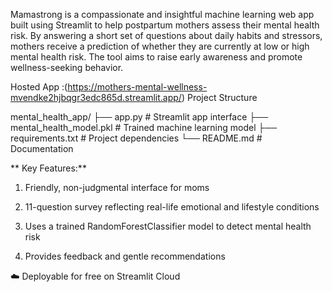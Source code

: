 Mamastrong is a compassionate and insightful machine learning web app built using Streamlit to help postpartum mothers assess their mental health risk. By answering a short set of questions about daily habits and stressors, mothers receive a prediction of whether they are currently at low or high mental health risk. The tool aims to raise early awareness and promote wellness-seeking behavior.

Hosted App :(https://mothers-mental-wellness-mvendke2hjbqgr3edc865d.streamlit.app/)
Project Structure

mental_health_app/
├── app.py                   # Streamlit app interface
├── mental_health_model.pkl  # Trained machine learning model
├── requirements.txt         # Project dependencies
└── README.md                # Documentation

** Key Features:**
1)  Friendly, non-judgmental interface for moms

2) 11-question survey reflecting real-life emotional and lifestyle conditions

3) Uses a trained RandomForestClassifier model to detect mental health risk

4) Provides feedback and gentle recommendations

☁️ Deployable for free on Streamlit Cloud

